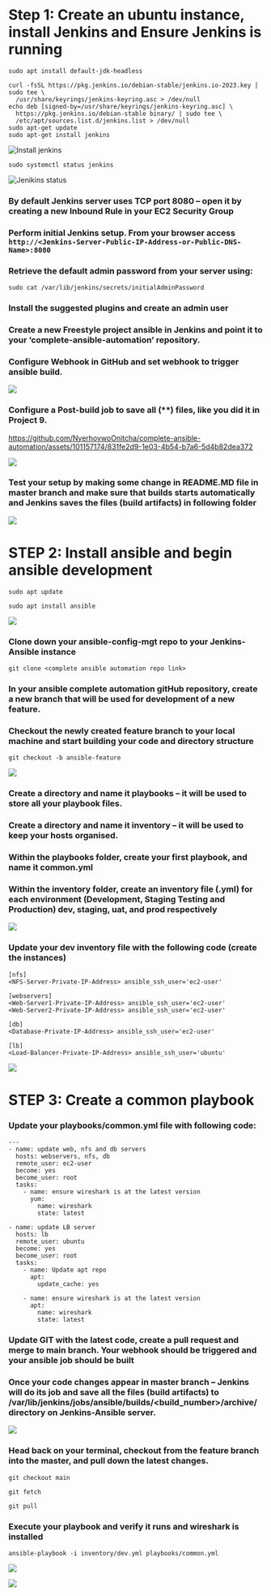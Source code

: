 # Step 1: Create an ubuntu instance, install Jenkins and Ensure Jenkins is running

`sudo apt install default-jdk-headless`

```
curl -fsSL https://pkg.jenkins.io/debian-stable/jenkins.io-2023.key | sudo tee \
  /usr/share/keyrings/jenkins-keyring.asc > /dev/null
echo deb [signed-by=/usr/share/keyrings/jenkins-keyring.asc] \
  https://pkg.jenkins.io/debian-stable binary/ | sudo tee \
  /etc/apt/sources.list.d/jenkins.list > /dev/null
sudo apt-get update
sudo apt-get install jenkins
```

![Install jenkins](./images/install%20jenkins.png)

`sudo systemctl status jenkins`

![Jenikins status](./images/jenkins%20status.png)

### By default Jenkins server uses TCP port 8080 – open it by creating a new Inbound Rule in your EC2 Security Group
 
### Perform initial Jenkins setup. From your browser access ` http://<Jenkins-Server-Public-IP-Address-or-Public-DNS-Name>:8080`

### Retrieve the default admin password from your server using:

`sudo cat /var/lib/jenkins/secrets/initialAdminPassword`

### Install the suggested plugins and create an admin user


### Create a new Freestyle project ansible in Jenkins and point it to your ‘complete-ansible-automation’ repository.


### Configure Webhook in GitHub and set webhook to trigger ansible build.

![](./images/webhook%20images.png)

### Configure a Post-build job to save all (**) files, like you did it in Project 9.

https://github.com/NyerhovwoOnitcha/complete-ansible-automation/assets/101157174/831fe2d9-1e03-4b54-b7a6-5d4b82dea372

![](./images/webhook%20activated.png)

### Test your setup by making some change in README.MD file in master branch and make sure that builds starts automatically and Jenkins saves the files (build artifacts) in following folder

![](./images/webhook%20activated2.png)

# STEP 2: Install ansible and begin ansible development

`sudo apt update`

`sudo apt install ansible`

![](./images/ansible%20version.png)

### Clone down your ansible-config-mgt repo to your Jenkins-Ansible instance

`git clone <complete ansible automation repo link>`

### In your ansible complete automation gitHub repository, create a new branch that will be used for development of a new feature.

### Checkout the newly created feature branch to your local machine and start building your code and directory structure

`git checkout -b ansible-feature`

![](./images/create%20ansible%20feature%20repo.png)

### Create a directory and name it playbooks – it will be used to store all your playbook files.

### Create a directory and name it inventory – it will be used to keep your hosts organised.
### Within the playbooks folder, create your first playbook, and name it common.yml
### Within the inventory folder, create an inventory file (.yml) for each environment (Development, Staging Testing and Production) dev, staging, uat, and prod respectively

![](./images/create%20structure.png)


### Update your dev inventory file with the following code (create the instances)

```
[nfs]
<NFS-Server-Private-IP-Address> ansible_ssh_user='ec2-user'

[webservers]
<Web-Server1-Private-IP-Address> ansible_ssh_user='ec2-user'
<Web-Server2-Private-IP-Address> ansible_ssh_user='ec2-user'

[db]
<Database-Private-IP-Address> ansible_ssh_user='ec2-user' 

[lb]
<Load-Balancer-Private-IP-Address> ansible_ssh_user='ubuntu'

```

![](./images/dev%20inventory%20file.png)

# STEP 3: Create a common playbook

### Update your playbooks/common.yml file with following code:

```
---
- name: update web, nfs and db servers
  hosts: webservers, nfs, db
  remote_user: ec2-user
  become: yes
  become_user: root
  tasks:
    - name: ensure wireshark is at the latest version
      yum:
        name: wireshark
        state: latest

- name: update LB server
  hosts: lb
  remote_user: ubuntu
  become: yes
  become_user: root
  tasks:
    - name: Update apt repo
      apt: 
        update_cache: yes

    - name: ensure wireshark is at the latest version
      apt:
        name: wireshark
        state: latest
```

###  Update GIT with the latest code, create a pull request and merge to main branch. Your webhook should be triggered and your ansible job should be built

### Once your code changes appear in master branch – Jenkins will do its job and save all the files (build artifacts) to /var/lib/jenkins/jobs/ansible/builds/<build_number>/archive/ directory on Jenkins-Ansible server.

![](./images/successful%20build.png)

### Head back on your terminal, checkout from the feature branch into the master, and pull down the latest changes.

`git checkout main`

`git fetch`

`git pull`

### Execute your playbook and verify it runs and wireshark is installed

`ansible-playbook -i inventory/dev.yml playbooks/common.yml`

![](./images/playbook%20runs.png)

![](./images/wireshark%20installed.png)

